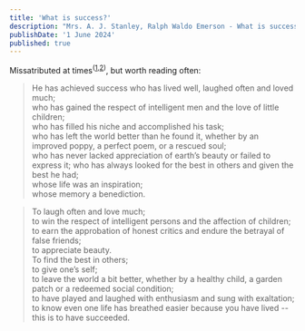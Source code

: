 ```yaml
---
title: 'What is success?'
description: "Mrs. A. J. Stanley, Ralph Waldo Emerson - What is success?"
publishDate: '1 June 2024'
published: true
---
```


Missatributed at times<sup>([1](https://quoteinvestigator.com/2012/06/26/define-success/#more-4036),[2](https://wist.info/stanley-bessie-a/28428/))</sup>, but worth reading often: 

> He has achieved success who has lived well, laughed often and loved much;  
> who has gained the respect of intelligent men and the love of little children;  
> who has filled his niche and accomplished his task;  
> who has left the world better than he found it, whether by an improved poppy, a perfect poem, or a rescued soul;  
> who has never lacked appreciation of earth’s beauty or failed to express it; 
> who has always looked for the best in others and given the best he had;  
> whose life was an inspiration;  
> whose memory a benediction.  

> To laugh often and love much;  
> to win the respect of intelligent persons and the affection of children;  
> to earn the approbation of honest critics and endure the betrayal of false friends;  
> to appreciate beauty.  
> To find the best in others;  
> to give one’s self;  
> to leave the world a bit better, whether by a healthy child, a garden patch or a redeemed social condition;  
> to have played and laughed with enthusiasm and sung with exaltation;  
> to know even one life has breathed easier because you have lived -- this is to have succeeded.  

